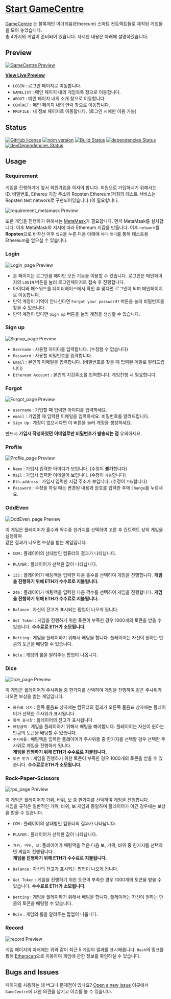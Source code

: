 # [Start GameCentre](http://203.236.220.47:3000/)

[GameCentre](http://203.236.220.47:3000/) 는 블록체인 이더리움(Ethereum) 스마트 컨트렉트들로 제작된 게임들을 모아 놓았습니다.<br>
 총 4가지의 게임이 준비되어 있습니다. 자세한 내용은 아래에 설명하겠습니다.

## Preview

[![GameCentre Preview](./public/img/md/main.PNG)](http://203.236.220.47:3000/)

**[View Live Preview](http://203.236.220.47:3000/)**

- `LOGIN` : 로그인 페이지로 이동합니다.
- `GAMELIST` : 메인 페이지 내의 게임목록 창으로 이동합니다.
- `ABOUT` : 메인 페이지 내의 소개 창으로 이동합니다.
- `CONTACT` : 메인 페이지 내의 연락 창으로 이동합니다.
- `PROFILE` : 내 정보 페이지로 이동합니다. (로그인 시에만 이용 가능)

## Status

[![GitHub license](https://img.shields.io/badge/license-MIT-blue.svg)](https://raw.githubusercontent.com/BlackrockDigital/startbootstrap-freelancer/master/LICENSE)
[![npm version](https://img.shields.io/npm/v/startbootstrap-freelancer.svg)](https://www.npmjs.com/package/startbootstrap-freelancer)
[![Build Status](https://travis-ci.org/BlackrockDigital/startbootstrap-freelancer.svg?branch=master)](https://travis-ci.org/BlackrockDigital/startbootstrap-freelancer)
[![dependencies Status](https://david-dm.org/BlackrockDigital/startbootstrap-freelancer/status.svg)](https://david-dm.org/BlackrockDigital/startbootstrap-freelancer)
[![devDependencies Status](https://david-dm.org/BlackrockDigital/startbootstrap-freelancer/dev-status.svg)](https://david-dm.org/BlackrockDigital/startbootstrap-freelancer?type=dev)

## Usage

### Requirement

게임을 진행하기에 앞서 회원가입을 하셔야 합니다. 회원으로 가입하시기 위해서는 <br> ID, 비밀번호, Ethereu 지갑 주소와 Ropsten Ethereum(저희의 테스트 서비스는 Ropsten test network로 구현되어있습니다.)이 필요합니다.

![requirement_metamask Preview](./public/img/md/needMetamask.png)

또한 게임을 진행하기 위해서는 [MetaMask](https://metamask.io/)가 필요합니다.
먼저 MetaMask를 설치합니다. 이후 MetaMask의 지시에 따라 Ethereum 지갑을 만듭니다.
이후 `network`를 **Ropsten**으로 바꾸신 이후 `입금`을 누른 다음 아래에 `이더 얻기`를 통해 테스트용 Ethereum을 얻으실 수 있습니다.

### Login

![Login_page Preview](./public/img/md/login.PNG)

- 본 페이지는 로그인을 해야만 모든 기능을 이용할 수 있습니다. 로그인은 메인페이지의 `LOGIN` 버튼을 눌러 로그인페이지로 접속 후 진행합니다.<br>
- 아이디와 패스워드를 데이터베이스에서 확인 후 맞다면 로그인이 되며 메인페이지로 이동합니다.
- 만약 계정이 기억이 안나신다면 `Forgot your password?` 버튼을 눌러 비밀번호를 찾을 수 있습니다.
- 만약 계정이 없다면 `Sign up` 버튼을 눌러 계정을 생성할 수 있습니다.

### Sign up

![Signup_page Preview](./public/img/md/signup.PNG)

- `Username` : 사용할 아이디를 입력합니다. (수정할 수 없습니다)
- `Password` : 사용할 비밀번호를 입력합니다.
- `Email` : 본인의 이메일을 입력합니다. (비밀번호를 찾을 때 입력된 메일로 알려드립니다)
- `Ethereum Account` : 본인의 지갑주소를 입력합니다. 게임진행 시 필요합니다.

### Forgot

![Forgot_page Preview](.public/img/md/forgot.png)

- `username` : 가입할 때 입력한 아이디를 입력하세요.
- `email` : 가입할 때 입력한 이메일을 입력하세요. 비밀번호를 알려드립니다.
- `Sign Up` : 계정이 없으시다면 이 버튼을 눌러 계정을 생성하세요.

반드시 **가입시 작성하였던 이메일로만 비밀번호가 발송되는 점** 유의하세요.

### Profile

![Profile_page Preview](.public/img/md/profile.png)

- `Name` : 가입시 입력한 아이디가 보입니다. (수정이 **불가**합니다)
- `Mail` : 가입시 입력한 이메일이 보입니다. (수정이 `가능`합니다)
- `Eth.address` : 가입시 입력한 지갑 주소가 보입니다. (수정이 `가능`합니다)
- `Password` : 수정을 하실 때는 변경된 내용과 암호를 입력한 후에 `Change`를 누르세요.

### OddEven

![OddEven_page Preview](.public/img/md/oddeven.png)

이 게임은 플레이어가 홀수와 짝수중 한가지를 선택하여 고른 후 컨트랙트 상의 게임을 실행하여<br>
같은 결과가 나오면 보상을 받는 게임입니다.

- `COM` : 플레이어의 상대방인 컴퓨터의 결과가 나타납니다.
- `PLAYER` : 플레이어가 선택한 값이 나타납니다.

- `135` : 플레이어가 배팅액을 입력한 다음 홀수를 선택하여 게임을 진행합니다. **게임을 진행하기 위해 ETH가 수수료로 지불됩니다.**
- `246` : 플레이어가 배팅액을 입력한 다음 짝수를 선택하여 게임을 진행합니다. **게임을 진행하기 위해 ETH가 수수료로 지불됩니다.**

- `Balance` : 자신의 잔고가 표시되는 팝업이 나오게 됩니다.
- `Get Token` : 게임을 진행하기 위한 토큰이 부족한 경우 1000개의 토큰을 받을 수 있습니다. **수수료로 ETH가 소모됩니다.**
- `Betting` : 게임을 플레이하기 위해서 배팅을 합니다. 플레이어는 자신이 원하는 만큼의 토큰을 배팅할 수 있습니다.
- `Role` : 게임의 룰을 알려주는 팝업이 나옵니다.

### Dice

![Dice_page Preview](.public/img/md/dice.png)

이 게임은 플레이어가 주사위들 중 한가지를 선택하여 게임을 진행하여 같은 주사위가 나오면 보상을 받는 게임입니다.

- `물음표 상자` : 왼쪽 물음표 상자에는 컴퓨터의 결과가 오른쪽 물음표 상자에는 플레이어가 선택한 주사위가 표시됩니다.
- `회색 표시창` : 플레이어의 잔고가 표시됩니다.
- `배팅금액` : 게임을 플레이하기 위해서 배팅을 해야합니다. 플레이어는 자신이 원하는 만큼의 토큰을 배팅할 수 있습니다.
- `주사위들` : 배팅액을 입력한 플레이어가 주사위들 중 한가지를 선택할 경우 선택한 주사위로 게임을 진행하게 됩니다.<br>**게임을 진행하기 위해 ETH가 수수료로 지불됩니다.**
- `토큰 받기` : 게임을 진행하기 위한 토큰이 부족한 경우 1000개의 토큰을 받을 수 있습니다. **수수료로 ETH가 소모됩니다.**

### Rock-Paper-Scissors

![rps_page Preview](.public/img/md/rps.png)

이 게임은 플레이어가 가위, 바위, 보 중 한가지를 선택하여 게임을 진행합니다.<br>게임을 규칙은 일반적인 가위, 바위, 보 게임과 동일하며 플레이어가 이긴 경우에는 보상을 받을 수 있습니다.

- `COM` : 플레이어의 상대방인 컴퓨터의 결과가 나타납니다.
- `PLAYER` : 플레이어가 선택한 값이 나타납니다.

- `가위, 바위, 보`: 플레이어가 배팅액을 적은 다음 보, 가위, 바위 중 한가지를 선택하면 게임이 진행됩니다.<br>**게임을 진행하기 위해 ETH가 수수료로 지불됩니다.**

- `Balance` : 자신의 잔고가 표시되는 팝업이 나오게 됩니다.
- `Get Token` : 게임을 진행하기 위한 토큰이 부족한 경우 1000개의 토큰을 받을 수 있습니다. **수수료로 ETH가 소모됩니다.**
- `Betting` : 게임을 플레이하기 위해서 배팅을 합니다. 플레이어는 자신이 원하는 만큼의 토큰을 배팅할 수 있습니다.
- `Role` : 게임의 룰을 알려주는 팝업이 나옵니다.

### Record

![record Preview](.public/img/md/recode.png)

게임 페이지의 아래에는 위와 같이 최근 5 게임의 결과를 표시해줍니다.
`Hash`의 링크를 통해 [Etherscan](https://etherscan.io)으로 이동하여 게임에 관한 정보를 확인하실 수 있습니다.

## Bugs and Issues

페이지를 사용하는 데 버그나 문제점이 있나요? [Open a new issue](https://github.com/dnflwlq3231/Crypto-Gamecentre/issues) 이곳에서 `GameCentre`에 대한 의견을 남기고 이슈를 볼 수 있습니다.

